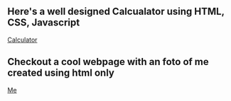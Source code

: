 
## Here's a well designed Calcualator using HTML, CSS, Javascript
[Calculator](https://mohraihan.github.io/lcdp/calc.html)<br>

## Checkout a cool webpage with an foto of me created using html only
[Me](https://mohraihan.github.io/lcdp/me.html)

